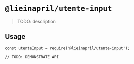 # `@lieinapril/utente-input`

> TODO: description

## Usage

```
const utenteInput = require('@lieinapril/utente-input');

// TODO: DEMONSTRATE API
```
